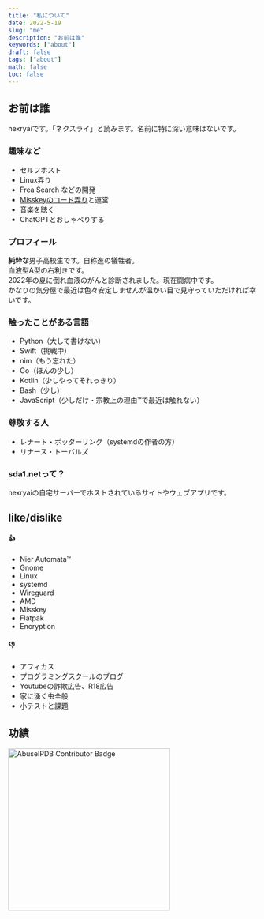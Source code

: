 ```yaml
---
title: "私について"
date: 2022-5-19
slug: "me"
description: "お前は誰"
keywords: ["about"]
draft: false
tags: ["about"]
math: false
toc: false
---
```

## お前は誰
nexryaiです。「ネクスライ」と読みます。名前に特に深い意味はないです。

### 趣味など
 - セルフホスト
 - Linux弄り
 - Frea Search などの開発
 - [Misskeyのコード弄り](https://github.com/nexryai/misskey)と運営
 - 音楽を聴く
 - ChatGPTとおしゃべりする

### プロフィール
**純粋な**男子高校生です。自称進の犠牲者。  
血液型A型の右利きです。  
2022年の夏に倒れ血液のがんと診断されました。現在闘病中です。  
かなりの気分屋で最近は色々安定しませんが温かい目で見守っていただければ幸いです。

### 触ったことがある言語
 - Python（大して書けない）
 - Swift（挑戦中）
 - nim（もう忘れた）
 - Go（ほんの少し）
 - Kotlin（少しやってそれっきり）
 - Bash（少し）
 - JavaScript（少しだけ・宗教上の理由™で最近は触れない）

### 尊敬する人
 - レナート・ポッターリング（systemdの作者の方）
 - リナース・トーバルズ

### sda1.netって？
nexryaiの自宅サーバーでホストされているサイトやウェブアプリです。


## like/dislike
#### 👍
 - Nier Automata™
 - Gnome
 - Linux
 - systemd
 - Wireguard
 - AMD
 - Misskey
 - Flatpak
 - Encryption

#### 👎
 - アフィカス
 - プログラミングスクールのブログ
 - Youtubeの詐欺広告、R18広告
 - 家に湧く虫全般
 - 小テストと課題
 
 
## 功績
<a href="https://www.abuseipdb.com/user/67897" title="AbuseIPDB is an IP address blacklist for webmasters and sysadmins to report IP addresses engaging in abusive behavior on their networks">
	<img src="https://www.abuseipdb.com/contributor/67897.svg" alt="AbuseIPDB Contributor Badge" style="width: 328px;">
</a>
